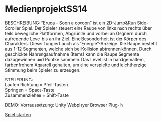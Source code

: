 MedienprojektSS14
=================

BESCHREIBUNG:
“Eruca - Soon a cocoon” ist ein 2D-Jump&Run Side-Scroller Spiel. Der Spieler steuert eine Raupe von links nach rechts über teils bewegliche Plattformen, Abgründe und vorbei an Gegnern durch aufregende Level bis an ihr Ziel. Eine Besonderheit ist der Körper des Charakters. Dieser fungiert auch als “Energie”-Anzeige. Die Raupe besteht aus 1-12 Segmenten, welche sich bei Kollision abtrennen können. Durch geschickte Nahrungsaufnahme (Items) kann die Raupe Segmente dazugewinnen und Puntke sammeln. Das Level ist in handgemaltem, farbenfrohem Aquarell gehalten, um eine verspielte und leichtherzige Stimmung beim Spieler zu erzeugen.

STEUERUNG:
<br>
Laufen Richtung	=	Pfeil-Tasten<br>
Springen		=	Space-Taste<br>
Zusammenziehen	=	Shift-Taste<br>


DEMO: 
Vorraussetzung: Unity Webplayer Browser Plug-In

<a href="http://share.tsign-graphics.com/MedienprojektSS14/Eruca.html" target="_blanc"> Spiel starten </a>

